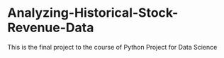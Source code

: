 # Analyzing-Historical-Stock-Revenue-Data
This is the final project to the course of Python Project for Data Science
